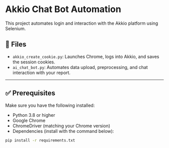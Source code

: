# Akkio Chat Bot Automation

This project automates login and interaction with the Akkio platform using Selenium.

## 📄 Files

- `akkio_create_cookie.py`: Launches Chrome, logs into Akkio, and saves the session cookies.
- `ai_chat_bot.py`: Automates data upload, preprocessing, and chat interaction with your report.

---

## ✅ Prerequisites

Make sure you have the following installed:

- Python 3.8 or higher
- Google Chrome
- ChromeDriver (matching your Chrome version)
- Dependencies (install with the command below):

```bash
pip install -r requirements.txt

